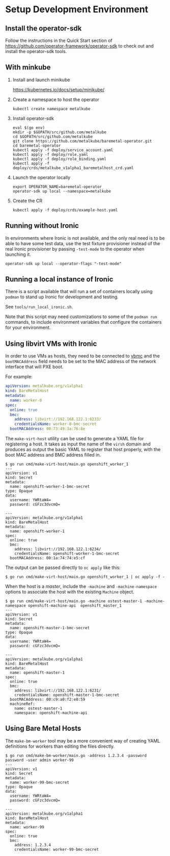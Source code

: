 Setup Development Environment
=============================

## Install the operator-sdk

Follow the instructions in the Quick Start section of
https://github.com/operator-framework/operator-sdk to check out and
install the operator-sdk tools.

## With minkube

1. Install and launch minikube

   https://kubernetes.io/docs/setup/minikube/

3. Create a namespace to host the operator

    ```
    kubectl create namespace metalkube
    ```

4. Install operator-sdk

    ```
    eval $(go env)
    mkdir -p $GOPATH/src/github.com/metalkube
    cd $GOPATH/src/github.com/metalkube
    git clone https://github.com/metalkube/baremetal-operator.git
    cd baremetal-operator
    kubectl apply -f deploy/service_account.yaml
    kubectl apply -f deploy/role.yaml
    kubectl apply -f deploy/role_binding.yaml
    kubectl apply -f deploy/crds/metalkube_v1alpha1_baremetalhost_crd.yaml
    ```

5. Launch the operator locally

    ```
    export OPERATOR_NAME=baremetal-operator
    operator-sdk up local --namespace=metalkube
    ```

6. Create the CR

    ```
    kubectl apply -f deploy/crds/example-host.yaml
    ```

## Running without Ironic

In environments where Ironic is not available, and the only real need
is to be able to have some test data, use the test fixture provisioner
instead of the real Ironic provisioner by passing `-test-mode` to the
operator when launching it.

```
operator-sdk up local --operator-flags "-test-mode"
```

## Running a local instance of Ironic

There is a script available that will run a set of containers locally using
`podman` to stand up Ironic for development and testing.

See `tools/run_local_ironic.sh`.

Note that this script may need customizations to some of the `podman run`
commands, to include environment variables that configure the containers for
your environment.

## Using libvirt VMs with Ironic

In order to use VMs as hosts, they need to be connected to [vbmc](https://docs.openstack.org/tripleo-docs/latest/install/environments/virtualbmc.html) and
the `bootMACAddress` field needs to be set to the MAC address of the
network interface that will PXE boot.

For example:

```yaml
apiVersion: metalkube.org/v1alpha1
kind: BareMetalHost
metadata:
  name: worker-0
spec:
  online: true
  bmc:
    address: libvirt://192.168.122.1:6233/
    credentialsName: worker-0-bmc-secret
  bootMACAddress: 00:73:49:3a:76:8e
```

The `make-virt-host` utility can be used to generate a YAML file for
registering a host. It takes as input the name of the `virsh` domain
and produces as output the basic YAML to register that host properly,
with the boot MAC address and BMC address filled in.

```
$ go run cmd/make-virt-host/main.go openshift_worker_1
---
apiVersion: v1
kind: Secret
metadata:
  name: openshift-worker-1-bmc-secret
type: Opaque
data:
  username: YWRtaW4=
  password: cGFzc3dvcmQ=

---
apiVersion: metalkube.org/v1alpha1
kind: BareMetalHost
metadata:
  name: openshift-worker-1
spec:
  online: true
  bmc:
    address: libvirt://192.168.122.1:6234/
    credentialsName: openshift-worker-1-bmc-secret
  bootMACAddress: 00:1a:74:74:e5:cf
```

The output can be passed directly to `oc apply` like this:

```
$ go run cmd/make-virt-host/main.go openshift_worker_1 | oc apply -f -
```

When the host is a *master*, include the `-machine` and
`-machine-namespace` options to associate the host with the existing
`Machine` object.

```
$ go run cmd/make-virt-host/main.go -machine ostest-master-1 -machine-namespace openshift-machine-api  openshift_master_1
---
apiVersion: v1
kind: Secret
metadata:
  name: openshift-master-1-bmc-secret
type: Opaque
data:
  username: YWRtaW4=
  password: cGFzc3dvcmQ=

---
apiVersion: metalkube.org/v1alpha1
kind: BareMetalHost
metadata:
  name: openshift-master-1
spec:
  online: true
  bmc:
    address: libvirt://192.168.122.1:6231/
    credentialsName: openshift-master-1-bmc-secret
  bootMACAddress: 00:c9:a0:f2:e0:59
  machineRef:
    name: ostest-master-1
    namespace: openshift-machine-api
```

## Using Bare Metal Hosts

The `make-bm-worker` tool may be a more convenient way of creating
YAML definitions for workers than editing the files directly.

```
$ go run cmd/make-bm-worker/main.go -address 1.2.3.4 -password password -user admin worker-99
---
apiVersion: v1
kind: Secret
metadata:
  name: worker-99-bmc-secret
type: Opaque
data:
  username: YWRtaW4=
  password: cGFzc3dvcmQ=

---
apiVersion: metalkube.org/v1alpha1
kind: BareMetalHost
metadata:
  name: worker-99
spec:
  online: true
  bmc:
    address: 1.2.3.4
    credentialsName: worker-99-bmc-secret
```
